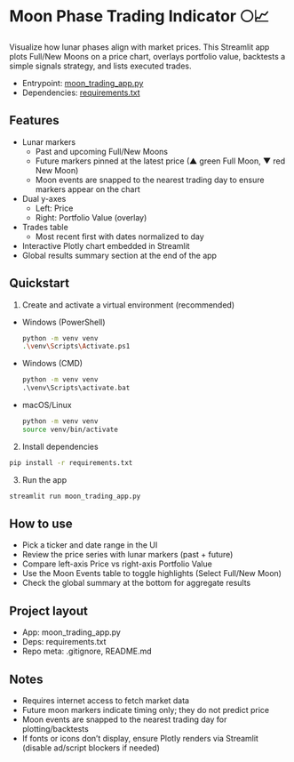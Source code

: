 # Moon Phase Trading Indicator 🌕📈

Visualize how lunar phases align with market prices. This Streamlit app plots Full/New Moons on a price chart, overlays portfolio value, backtests a simple signals strategy, and lists executed trades.

- Entrypoint: [moon_trading_app.py](moon_trading_app.py)
- Dependencies: [requirements.txt](requirements.txt)

## Features
- Lunar markers
  - Past and upcoming Full/New Moons
  - Future markers pinned at the latest price (▲ green Full Moon, ▼ red New Moon)
  - Moon events are snapped to the nearest trading day to ensure markers appear on the chart
- Dual y-axes
  - Left: Price
  - Right: Portfolio Value (overlay)
- Trades table
  - Most recent first with dates normalized to day
- Interactive Plotly chart embedded in Streamlit
- Global results summary section at the end of the app

## Quickstart

1) Create and activate a virtual environment (recommended)

- Windows (PowerShell)
  ```sh
  python -m venv venv
  .\venv\Scripts\Activate.ps1
  ```
- Windows (CMD)
  ```bat
  python -m venv venv
  .\venv\Scripts\activate.bat
  ```
- macOS/Linux
  ```sh
  python -m venv venv
  source venv/bin/activate
  ```

2) Install dependencies
```sh
pip install -r requirements.txt
```

3) Run the app
```sh
streamlit run moon_trading_app.py
```

## How to use
- Pick a ticker and date range in the UI
- Review the price series with lunar markers (past + future)
- Compare left-axis Price vs right-axis Portfolio Value
- Use the Moon Events table to toggle highlights (Select Full/New Moon)
- Check the global summary at the bottom for aggregate results

## Project layout
- App: moon_trading_app.py
- Deps: requirements.txt
- Repo meta: .gitignore, README.md

## Notes
- Requires internet access to fetch market data
- Future moon markers indicate timing only; they do not predict price
- Moon events are snapped to the nearest trading day for plotting/backtests
- If fonts or icons don’t display, ensure Plotly renders via Streamlit (disable ad/script blockers if needed)